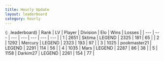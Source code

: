 ```yaml
---
title: Hourly Update
layout: leaderboard
category: hourly
---
```


{: .leaderboard}
| Rank | LV | Player | Division | Elo | Wins | Losses |
| --- | --- | --- | --- | --- | --- | --- |
| <span data-change="0">1</span> | 2651 | <span title="ID: 353063">Sktima</span> | LEGEND | <span data-change="0">2325</span> | <span data-change="0">181</span> | <span data-change="0">65</span> |
| <span data-change="0">2</span> | 1292 | <span title="ID: 692745">Mercury</span> | LEGEND | <span data-change="0">2323</span> | <span data-change="0">193</span> | <span data-change="0">97</span> |
| <span data-change="0">3</span> | 1025 | <span title="ID: 652474">pookmaster21</span> | LEGEND | <span data-change="0">2291</span> | <span data-change="0">114</span> | <span data-change="0">56</span> |
| <span data-change="0">4</span> | 1035 | <span title="ID: 651782">Mаrs</span> | LEGEND | <span data-change="0">2287</span> | <span data-change="0">86</span> | <span data-change="0">38</span> |
| <span data-change="8">5</span> | 1158 | <span title="ID: 694036">Darkim27</span> | LEGEND | <span data-change="32">2261</span> | <span data-change="6">154</span> | <span data-change="1">77</span> |